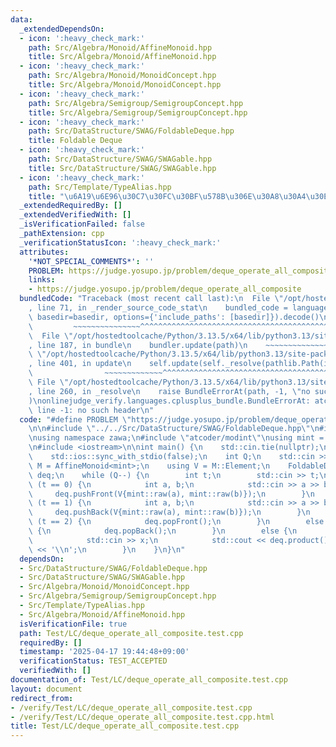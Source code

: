 ```yaml
---
data:
  _extendedDependsOn:
  - icon: ':heavy_check_mark:'
    path: Src/Algebra/Monoid/AffineMonoid.hpp
    title: Src/Algebra/Monoid/AffineMonoid.hpp
  - icon: ':heavy_check_mark:'
    path: Src/Algebra/Monoid/MonoidConcept.hpp
    title: Src/Algebra/Monoid/MonoidConcept.hpp
  - icon: ':heavy_check_mark:'
    path: Src/Algebra/Semigroup/SemigroupConcept.hpp
    title: Src/Algebra/Semigroup/SemigroupConcept.hpp
  - icon: ':heavy_check_mark:'
    path: Src/DataStructure/SWAG/FoldableDeque.hpp
    title: Foldable Deque
  - icon: ':heavy_check_mark:'
    path: Src/DataStructure/SWAG/SWAGable.hpp
    title: Src/DataStructure/SWAG/SWAGable.hpp
  - icon: ':heavy_check_mark:'
    path: Src/Template/TypeAlias.hpp
    title: "\u6A19\u6E96\u30C7\u30FC\u30BF\u578B\u306E\u30A8\u30A4\u30EA\u30A2\u30B9"
  _extendedRequiredBy: []
  _extendedVerifiedWith: []
  _isVerificationFailed: false
  _pathExtension: cpp
  _verificationStatusIcon: ':heavy_check_mark:'
  attributes:
    '*NOT_SPECIAL_COMMENTS*': ''
    PROBLEM: https://judge.yosupo.jp/problem/deque_operate_all_composite
    links:
    - https://judge.yosupo.jp/problem/deque_operate_all_composite
  bundledCode: "Traceback (most recent call last):\n  File \"/opt/hostedtoolcache/Python/3.13.5/x64/lib/python3.13/site-packages/onlinejudge_verify/documentation/build.py\"\
    , line 71, in _render_source_code_stat\n    bundled_code = language.bundle(stat.path,\
    \ basedir=basedir, options={'include_paths': [basedir]}).decode()\n          \
    \         ~~~~~~~~~~~~~~~^^^^^^^^^^^^^^^^^^^^^^^^^^^^^^^^^^^^^^^^^^^^^^^^^^^^^^^^^^^^^^^^^^\n\
    \  File \"/opt/hostedtoolcache/Python/3.13.5/x64/lib/python3.13/site-packages/onlinejudge_verify/languages/cplusplus.py\"\
    , line 187, in bundle\n    bundler.update(path)\n    ~~~~~~~~~~~~~~^^^^^^\n  File\
    \ \"/opt/hostedtoolcache/Python/3.13.5/x64/lib/python3.13/site-packages/onlinejudge_verify/languages/cplusplus_bundle.py\"\
    , line 401, in update\n    self.update(self._resolve(pathlib.Path(included), included_from=path))\n\
    \                ~~~~~~~~~~~~~^^^^^^^^^^^^^^^^^^^^^^^^^^^^^^^^^^^^^^^^^^^^\n \
    \ File \"/opt/hostedtoolcache/Python/3.13.5/x64/lib/python3.13/site-packages/onlinejudge_verify/languages/cplusplus_bundle.py\"\
    , line 260, in _resolve\n    raise BundleErrorAt(path, -1, \"no such header\"\
    )\nonlinejudge_verify.languages.cplusplus_bundle.BundleErrorAt: atcoder/modint:\
    \ line -1: no such header\n"
  code: "#define PROBLEM \"https://judge.yosupo.jp/problem/deque_operate_all_composite\"\
    \n\n#include \"../../Src/DataStructure/SWAG/FoldableDeque.hpp\"\n#include \"../../Src/Algebra/Monoid/AffineMonoid.hpp\"\
    \nusing namespace zawa;\n#include \"atcoder/modint\"\nusing mint = atcoder::modint998244353;\n\
    \n#include <iostream>\n\nint main() {\n    std::cin.tie(nullptr);\n    std::cout.tie(nullptr);\n\
    \    std::ios::sync_with_stdio(false);\n    int Q;\n    std::cin >> Q;\n    using\
    \ M = AffineMonoid<mint>;\n    using V = M::Element;\n    FoldableDeque<MonoidSWAGable<M>>\
    \ deq;\n    while (Q--) {\n        int t;\n        std::cin >> t;\n        if\
    \ (t == 0) {\n            int a, b;\n            std::cin >> a >> b;\n       \
    \     deq.pushFront(V{mint::raw(a), mint::raw(b)});\n        }\n        else if\
    \ (t == 1) {\n            int a, b;\n            std::cin >> a >> b;\n       \
    \     deq.pushBack(V{mint::raw(a), mint::raw(b)});\n        }\n        else if\
    \ (t == 2) {\n            deq.popFront();\n        }\n        else if (t == 3)\
    \ {\n            deq.popBack();\n        }\n        else {\n            int x;\n\
    \            std::cin >> x;\n            std::cout << deq.product()(mint::raw(x)).val()\
    \ << '\\n';\n        }\n    }\n}\n"
  dependsOn:
  - Src/DataStructure/SWAG/FoldableDeque.hpp
  - Src/DataStructure/SWAG/SWAGable.hpp
  - Src/Algebra/Monoid/MonoidConcept.hpp
  - Src/Algebra/Semigroup/SemigroupConcept.hpp
  - Src/Template/TypeAlias.hpp
  - Src/Algebra/Monoid/AffineMonoid.hpp
  isVerificationFile: true
  path: Test/LC/deque_operate_all_composite.test.cpp
  requiredBy: []
  timestamp: '2025-04-17 19:44:48+09:00'
  verificationStatus: TEST_ACCEPTED
  verifiedWith: []
documentation_of: Test/LC/deque_operate_all_composite.test.cpp
layout: document
redirect_from:
- /verify/Test/LC/deque_operate_all_composite.test.cpp
- /verify/Test/LC/deque_operate_all_composite.test.cpp.html
title: Test/LC/deque_operate_all_composite.test.cpp
---
```

